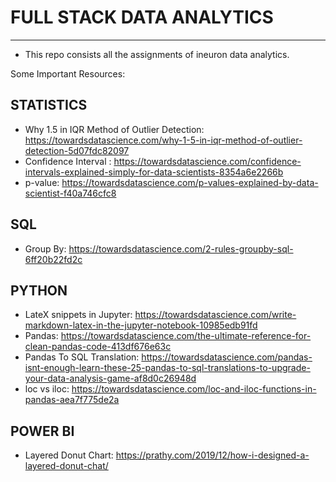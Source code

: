 # FULL STACK DATA ANALYTICS
---
* This repo consists all the assignments of ineuron data analytics.

Some Important Resources:
## STATISTICS
* Why 1.5 in IQR Method of Outlier Detection: <a>https://towardsdatascience.com/why-1-5-in-iqr-method-of-outlier-detection-5d07fdc82097</a>
* Confidence Interval : <a> https://towardsdatascience.com/confidence-intervals-explained-simply-for-data-scientists-8354a6e2266b </a>
* p-value: <a> https://towardsdatascience.com/p-values-explained-by-data-scientist-f40a746cfc8</a>

## SQL

* Group By: <a>https://towardsdatascience.com/2-rules-groupby-sql-6ff20b22fd2c </a>

## PYTHON

* LateX snippets in Jupyter: <a> https://towardsdatascience.com/write-markdown-latex-in-the-jupyter-notebook-10985edb91fd </a>
* Pandas: <a>https://towardsdatascience.com/the-ultimate-reference-for-clean-pandas-code-413df676e63c </a>
* Pandas To SQL Translation: <a>https://towardsdatascience.com/pandas-isnt-enough-learn-these-25-pandas-to-sql-translations-to-upgrade-your-data-analysis-game-af8d0c26948d</a>
* loc vs iloc: <a> https://towardsdatascience.com/loc-and-iloc-functions-in-pandas-aea7f775de2a</a>

## POWER BI

* Layered Donut Chart: <a> https://prathy.com/2019/12/how-i-designed-a-layered-donut-chat/</a>

